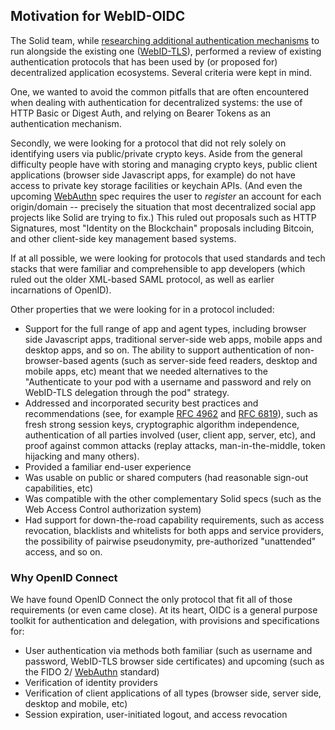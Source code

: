 ## Motivation for WebID-OIDC

The Solid team, while [researching additional authentication
mechanisms](https://github.com/solid/solid/issues/22) to run alongside the
existing one
([WebID-TLS](https://github.com/solid/solid-spec/blob/master/authn-webid-tls.md)),
performed a review of existing authentication protocols that has been used by
(or proposed for) decentralized application ecosystems. Several criteria were
kept in mind.

One, we wanted to avoid the common pitfalls that are often encountered
when dealing with authentication for decentralized systems: the use of HTTP
Basic or Digest Auth, and relying on Bearer Tokens as an authentication
mechanism.

Secondly, we were looking for a protocol that did not rely solely on identifying
users via public/private crypto keys. Aside from the general difficulty people
have with storing and managing crypto keys, public client applications (browser
side Javascript apps, for example) do not have access to private key storage
facilities or keychain APIs. (And even the upcoming
[WebAuthn](https://www.w3.org/TR/webauthn/) spec requires the user to *register*
an account for each origin/domain -- precisely the situation that most
decentralized social app projects like Solid are trying to fix.) This ruled out
proposals such as HTTP Signatures, most "Identity on the Blockchain" proposals
including Bitcoin, and other client-side key management based systems.

If at all possible, we were looking for protocols that used standards and tech
stacks that were familiar and comprehensible to app developers (which ruled out
the older XML-based SAML protocol, as well as earlier incarnations of OpenID).

Other properties that we were looking for in a protocol included:

* Support for the full range of app and agent types, including browser side
  Javascript apps, traditional server-side web apps, mobile apps and desktop
  apps, and so on. The ability to support authentication of non-browser-based
  agents (such as server-side feed readers, desktop and mobile apps, etc) meant
  that we needed alternatives to the "Authenticate to your pod with a username
  and password and rely on WebID-TLS delegation through the pod" strategy.
* Addressed and incorporated security best practices and recommendations (see,
  for example [RFC 4962](https://tools.ietf.org/html/rfc4962) and
  [RFC 6819](http://tools.ietf.org/html/rfc6819)), such as fresh strong session
  keys, cryptographic algorithm independence, authentication of all parties
  involved (user, client app, server, etc), and proof against common attacks
  (replay attacks, man-in-the-middle, token hijacking and many others).
* Provided a familiar end-user experience
* Was usable on public or shared computers (had reasonable sign-out
  capabilities, etc)
* Was compatible with the other complementary Solid specs (such as the Web
  Access Control authorization system)
* Had support for down-the-road capability requirements, such as access
  revocation, blacklists and whitelists for both apps and service providers,
  the possibility of pairwise pseudonymity, pre-authorized "unattended" access,
  and so on.

### Why OpenID Connect

We have found OpenID Connect the only protocol that fit all of those
requirements (or even came close). At its heart, OIDC is a general purpose
toolkit for authentication and delegation, with provisions and specifications
for:

- User authentication via methods both familiar (such as username and password,
  WebID-TLS browser side certificates) and upcoming (such as the FIDO 2/
  [WebAuthn](https://www.w3.org/TR/webauthn/) standard)
- Verification of identity providers
- Verification of client applications of all types (browser side,
  server side, desktop and mobile, etc)
- Session expiration, user-initiated logout, and access revocation
